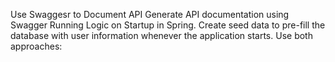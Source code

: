 Use Swaggesr to Document API
Generate API documentation using Swagger
Running Logic on Startup in Spring. 
Create seed data to pre-fill the database with user information whenever the application starts. Use both approaches: